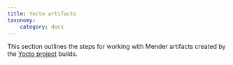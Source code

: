 ```yaml
---
title: Yocto artifacts
taxonomy:
    category: docs
---
```

This section outlines the steps for working with Mender artifacts created by the [Yocto project](http://www.yoctoproject.org/) builds.

